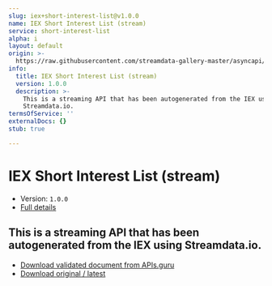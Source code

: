 ```yaml
---
slug: iex+short-interest-list@v1.0.0
name: IEX Short Interest List (stream)
service: short-interest-list
alpha: i
layout: default
origin: >-
  https://raw.githubusercontent.com/streamdata-gallery-master/asyncapi/master/_listings/iex/iex-short-interest-list-stream-async.md
info:
  title: IEX Short Interest List (stream)
  version: 1.0.0
  description: >-
    This is a streaming API that has been autogenerated from the IEX using
    Streamdata.io.
termsOfService: ''
externalDocs: {}
stub: true

---
```

# IEX Short Interest List (stream)

* Version: `1.0.0`
* [Full details](../html/iex+short-interest-list@v1.0.0.html)



## This is a streaming API that has been autogenerated from the IEX using Streamdata.io.



* [Download validated document from APIs.guru](https://raw.githubusercontent.com/APIs-guru/asyncapi-directory/master/docs/APIs/iex%2Bshort-interest-list%40v1.0.0.yaml)
* [Download original / latest](https://raw.githubusercontent.com/streamdata-gallery-master/asyncapi/master/_listings/iex/iex-short-interest-list-stream-async.md)

<script type="application/ld+json">
{
  "@context": "http://schema.org/",
  "@type": "WebAPI",
  "description": "This is a streaming API that has been autogenerated from the IEX using Streamdata.io.",
  "documentation": "",

  "name": "IEX Short Interest List (stream)"
}
</script>
